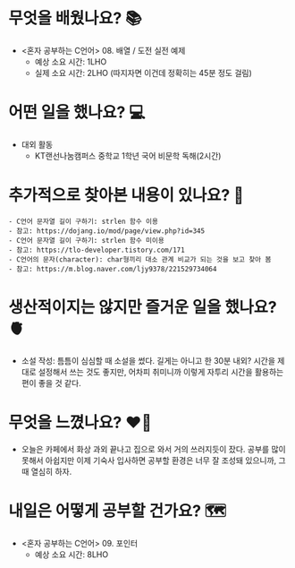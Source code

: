 # 무엇을 배웠나요? 📚
- <혼자 공부하는 C언어> 08. 배열 / 도전 실전 예제
    - 예상 소요 시간: 1LHO
    - 실제 소요 시간: 2LHO (따지자면 이건데 정확히는 45분 정도 걸림)

# 어떤 일을 했나요? 💻
- 대외 활동
    - KT랜선나눔캠퍼스 중학교 1학년 국어 비문학 독해(2시간)

# 추가적으로 찾아본 내용이 있나요? 🌊
    - C언어 문자열 길이 구하기: strlen 함수 이용
    - 참고: https://dojang.io/mod/page/view.php?id=345
    - C언어 문자열 길이 구하기: strlen 함수 미이용
    - 참고: https://tlo-developer.tistory.com/171
    - C언어의 문자(character): char형끼리 대소 관계 비교가 되는 것을 보고 찾아 봄
    - 참고: https://m.blog.naver.com/ljy9378/221529734064

# 생산적이지는 않지만 즐거운 일을 했나요? 🫀
- 소설 작성: 틈틈이 심심할 때 소설을 썼다. 길게는 아니고 한 30분 내외? 시간을 제대로 설정해서 쓰는 것도 좋지만, 어차피 취미니까 이렇게 자투리 시간을 활용하는 편이 좋을 것 같다.

# 무엇을 느꼈나요? ❤️‍🔥
- 오늘은 카페에서 화상 과외 끝나고 집으로 와서 거의 쓰러지듯이 잤다. 공부를 많이 못해서 아쉽지만 이제 기숙사 입사하면 공부할 환경은 너무 잘 조성돼 있으니까, 그때 열심히 하자.

# 내일은 어떻게 공부할 건가요? 🗺
- <혼자 공부하는 C언어> 09. 포인터
    - 예상 소요 시간: 8LHO